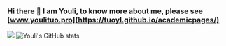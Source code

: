 ### Hi there 👋 I am Youli, to know more about me, please see [www.youlituo.pro](https://tuoyl.github.io/academicpages/) 
![](https://leetcard.jacoblin.cool/tuoyl?ext=activity)
![Youli's GitHub stats](https://github-readme-stats.vercel.app/api?username=tuoyl&show_icons=true&theme=transparent)

<!--
**tuoyl/tuoyl** is a ✨ _special_ ✨ repository because its `README.md` (this file) appears on your GitHub profile.

Here are some ideas to get you started:

- 🔭 I’m currently working on ...
- 🌱 I’m currently learning ...
- 👯 I’m looking to collaborate on ...
- 🤔 I’m looking for help with ...
- 💬 Ask me about ...
- 📫 How to reach me: ...
- 😄 Pronouns: ...
- ⚡ Fun fact: ...
-->
